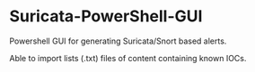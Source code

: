 # Suricata-PowerShell-GUI
Powershell GUI for generating Suricata/Snort based alerts.


Able to import lists (.txt) files of content containing known IOCs.





